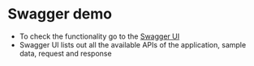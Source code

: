 # Swagger demo
* To check the functionality go to the [Swagger UI](https://swagger-demo-lister.herokuapp.com/swagger-ui.htm)
* Swagger UI lists out all the available APIs of the application, sample data, request and response
